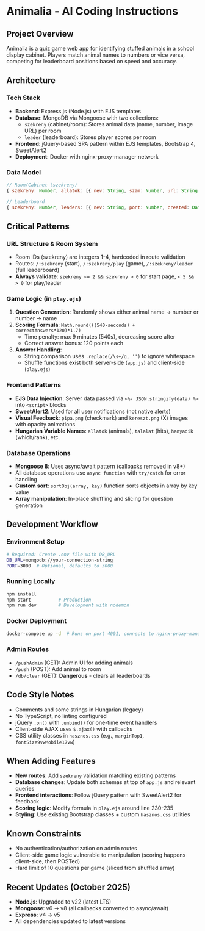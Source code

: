 # Animalia - AI Coding Instructions

## Project Overview
Animalia is a quiz game web app for identifying stuffed animals in a school display cabinet. Players match animal names to numbers or vice versa, competing for leaderboard positions based on speed and accuracy.

## Architecture

### Tech Stack
- **Backend**: Express.js (Node.js) with EJS templates
- **Database**: MongoDB via Mongoose with two collections:
  - `szekreny` (cabinet/room): Stores animal data (name, number, image URL) per room
  - `leader` (leaderboard): Stores player scores per room
- **Frontend**: jQuery-based SPA pattern within EJS templates, Bootstrap 4, SweetAlert2
- **Deployment**: Docker with nginx-proxy-manager network

### Data Model
```javascript
// Room/Cabinet (szekreny)
{ szekreny: Number, allatok: [{ nev: String, szam: Number, url: String }] }

// Leaderboard
{ szekreny: Number, leaders: [{ nev: String, pont: Number, created: Date }] }
```

## Critical Patterns

### URL Structure & Room System
- Room IDs (szekreny) are integers 1-4, hardcoded in route validation
- Routes: `/:szekreny` (start), `/:szekreny/play` (game), `/:szekreny/leader` (full leaderboard)
- **Always validate**: `szekreny <= 2 && szekreny > 0` for start page, `< 5 && > 0` for play/leader

### Game Logic (in `play.ejs`)
1. **Question Generation**: Randomly shows either animal name → number or number → name
2. **Scoring Formula**: `Math.round(((540-seconds) + correctAnswers*120)*1.7)`
   - Time penalty: max 9 minutes (540s), decreasing score after
   - Correct answer bonus: 120 points each
3. **Answer Handling**: 
   - String comparison uses `.replace(/\s+/g, '')` to ignore whitespace
   - Shuffle functions exist both server-side (`app.js`) and client-side (`play.ejs`)

### Frontend Patterns
- **EJS Data Injection**: Server data passed via `<%- JSON.stringify(data) %>` into `<script>` blocks
- **SweetAlert2**: Used for all user notifications (not native alerts)
- **Visual Feedback**: `pipa.png` (checkmark) and `kereszt.png` (X) images with opacity animations
- **Hungarian Variable Names**: `allatok` (animals), `talalat` (hits), `hanyadik` (which/rank), etc.

### Database Operations
- **Mongoose 8**: Uses async/await pattern (callbacks removed in v8+)
- All database operations use `async function` with `try/catch` for error handling
- **Custom sort**: `sortObj(array, key)` function sorts objects in array by key value
- **Array manipulation**: In-place shuffling and slicing for question generation

## Development Workflow

### Environment Setup
```bash
# Required: Create .env file with DB_URL
DB_URL=mongodb://your-connection-string
PORT=3000  # Optional, defaults to 3000
```

### Running Locally
```bash
npm install
npm start          # Production
npm run dev        # Development with nodemon
```

### Docker Deployment
```bash
docker-compose up -d  # Runs on port 4001, connects to nginx-proxy-manager network
```

### Admin Routes
- `/pushAdmin` (GET): Admin UI for adding animals
- `/push` (POST): Add animal to room
- `/db/clear` (GET): **Dangerous** - clears all leaderboards

## Code Style Notes
- Comments and some strings in Hungarian (legacy)
- No TypeScript, no linting configured
- jQuery `.on()` with `.unbind()` for one-time event handlers
- Client-side AJAX uses `$.ajax()` with callbacks
- CSS utility classes in `hasznos.css` (e.g., `marginTop1`, `fontSize9vwMobile17vw`)

## When Adding Features
- **New routes**: Add `szekreny` validation matching existing patterns
- **Database changes**: Update both schemas at top of `app.js` and relevant queries
- **Frontend interactions**: Follow jQuery pattern with SweetAlert2 for feedback
- **Scoring logic**: Modify formula in `play.ejs` around line 230-235
- **Styling**: Use existing Bootstrap classes + custom `hasznos.css` utilities

## Known Constraints
- No authentication/authorization on admin routes
- Client-side game logic vulnerable to manipulation (scoring happens client-side, then POSTed)
- Hard limit of 10 questions per game (sliced from shuffled array)

## Recent Updates (October 2025)
- **Node.js**: Upgraded to v22 (latest LTS)
- **Mongoose**: v6 → v8 (all callbacks converted to async/await)
- **Express**: v4 → v5
- All dependencies updated to latest versions
